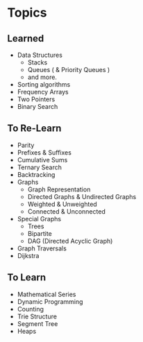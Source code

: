 # Topics
## Learned
  - Data Structures
      * Stacks
      * Queues ( & Priority Queues )
      * and more.
 - Sorting algorithms
 - Frequency Arrays
 - Two Pointers
 - Binary Search
## To Re-Learn
  - Parity
  - Prefixes & Suffixes
  - Cumulative Sums
  - Ternary Search
  - Backtracking
  - Graphs
      * Graph Representation
      * Directed Graphs & Undirected Graphs
      * Weighted & Unweighted
      * Connected & Unconnected
  - Special Graphs
      * Trees
      * Bipartite
      * DAG (Directed Acyclic Graph)
  - Graph Traversals
  - Dijkstra
## To Learn
  - Mathematical Series
  - Dynamic Programming
  - Counting
  - Trie Structure
  - Segment Tree
  - Heaps
